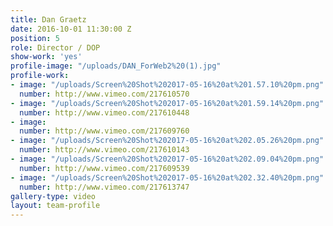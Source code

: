 ```yaml
---
title: Dan Graetz
date: 2016-10-01 11:30:00 Z
position: 5
role: Director / DOP
show-work: 'yes'
profile-image: "/uploads/DAN_ForWeb2%20(1).jpg"
profile-work:
- image: "/uploads/Screen%20Shot%202017-05-16%20at%201.57.10%20pm.png"
  number: http://www.vimeo.com/217610570
- image: "/uploads/Screen%20Shot%202017-05-16%20at%201.59.14%20pm.png"
  number: http://www.vimeo.com/217610448
- image: 
  number: http://www.vimeo.com/217609760
- image: "/uploads/Screen%20Shot%202017-05-16%20at%202.05.26%20pm.png"
  number: http://www.vimeo.com/217610143
- image: "/uploads/Screen%20Shot%202017-05-16%20at%202.09.04%20pm.png"
  number: http://www.vimeo.com/217609539
- image: "/uploads/Screen%20Shot%202017-05-16%20at%202.32.40%20pm.png"
  number: http://www.vimeo.com/217613747
gallery-type: video
layout: team-profile
---
```


